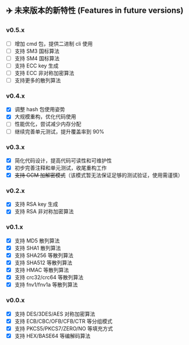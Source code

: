 ## ✈️ 未来版本的新特性 (Features in future versions)

### v0.5.x

* [ ] 增加 cmd 包，提供二进制 cli 使用
* [ ] 支持 SM3 国标算法
* [ ] 支持 SM4 国标算法
* [ ] 支持 ECC key 生成
* [ ] 支持 ECC 非对称加密算法
* [ ] 支持更多的散列算法

### v0.4.x

* [x] 调整 hash 包使用姿势
* [x] 大规模重构，优化代码使用
* [ ] 性能优化，尝试减少内存分配
* [ ] 继续完善单元测试，提升覆盖率到 90%

### v0.3.x

* [x] 简化代码设计，提高代码可读性和可维护性
* [x] 初步完善注释和单元测试，收尾重构工作
* [x] ~~支持 GCM 加解密模式~~（该模式暂无法保证足够的测试验证，使用需谨慎）

### v0.2.x

* [x] 支持 RSA key 生成
* [x] 支持 RSA 非对称加密算法

### v0.1.x

* [x] 支持 MD5 散列算法
* [x] 支持 SHA1 散列算法
* [x] 支持 SHA256 等散列算法
* [x] 支持 SHA512 等散列算法
* [x] 支持 HMAC 等散列算法
* [x] 支持 crc32/crc64 等散列算法
* [x] 支持 fnv1/fnv1a 等散列算法

### v0.0.x

* [x] 支持 DES/3DES/AES 对称加密算法
* [x] 支持 ECB/CBC/OFB/CFB/CTR 等分组模式
* [x] 支持 PKCS5/PKCS7/ZERO/NO 等填充方式
* [x] 支持 HEX/BASE64 等编解码算法
